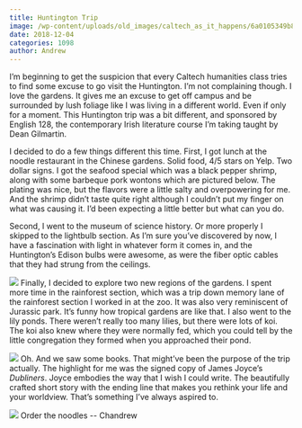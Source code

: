 ```yaml
---
title: Huntington Trip
image: /wp-content/uploads/old_images/caltech_as_it_happens/6a0105349b8251970b022ad3c4cc22200b.jpg
date: 2018-12-04
categories: 1098
author: Andrew
---
```


I’m beginning to get the suspicion that every Caltech humanities class tries to find some excuse to go visit the Huntington. I’m not complaining though. I love the gardens. It gives me an excuse to get off campus and be surrounded by lush foliage like I was living in a different world. Even if only for a moment. This Huntington trip was a bit different, and sponsored by English 128, the contemporary Irish literature course I’m taking taught by Dean Gilmartin.

I decided to do a few things different this time. First, I got lunch at the noodle restaurant in the Chinese gardens. Solid food, 4/5 stars on Yelp. Two dollar signs. I got the seafood special which was a black pepper shrimp, along with some barbeque pork wontons which are pictured below. The plating was nice, but the flavors were a little salty and overpowering for me. And the shrimp didn’t taste quite right although I couldn’t put my finger on what was causing it. I’d been expecting a little better but what can you do.

Second, I went to the museum of science history. Or more properly I skipped to the lightbulb section. As I’m sure you’ve discovered by now, I have a fascination with light in whatever form it comes in, and the Huntington’s Edison bulbs were awesome, as were the fiber optic cables that they had strung from the ceilings.


![](/old_images/caltech_as_it_happens/6a0105349b8251970b022ad3a51375200d.jpg)
Finally, I decided to explore two new regions of the gardens. I spent more time in the rainforest section, which was a trip down memory lane of the rainforest section I worked in at the zoo. It was also very reminiscent of Jurassic park. It’s funny how tropical gardens are like that. I also went to the lily ponds. There weren’t really too many lilies, but there were lots of koi. The koi also knew where they were normally fed, which you could tell by the little congregation they formed when you approached their pond.


![](/old_images/caltech_as_it_happens/6a0105349b8251970b022ad3c4cc32200b.jpg)
Oh. And we saw some books. That might’ve been the purpose of the trip actually. The highlight for me was the signed copy of James Joyce’s *Dubliners*. Joyce embodies the way that I wish I could write. The beautifully crafted short story with the ending line that makes you rethink your life and your worldview. That’s something I’ve always aspired to.


![](/old_images/caltech_as_it_happens/6a0105349b8251970b022ad37f131e200c.jpg)
Order the noodles
-- Chandrew
